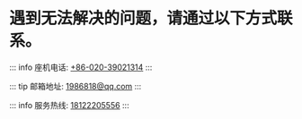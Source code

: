 # 遇到无法解决的问题，请通过以下方式联系。

::: info
座机电话: [+86-020-39021314](tel:8602039021314)
:::

::: tip
邮箱地址: [1986818@qq.com](mailto:1986818@qq.com)
:::

::: info
服务热线: [18122205556](tel:18122205556)
:::
